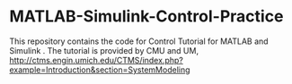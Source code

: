 # MATLAB-Simulink-Control-Practice
This repository contains the code for Control Tutorial for MATLAB and Simulink .
The tutorial is provided by CMU and UM, http://ctms.engin.umich.edu/CTMS/index.php?example=Introduction&section=SystemModeling
